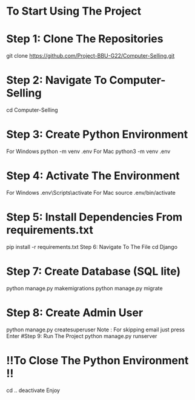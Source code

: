 
# To Start Using The Project
# Step 1: Clone The Repositories
git clone https://github.com/Project-BBU-G22/Computer-Selling.git
# Step 2: Navigate To Computer-Selling
cd Computer-Selling
# Step 3: Create Python Environment
For Windows
python -m venv .env
For Mac
python3 -m venv .env
# Step 4: Activate The Environment
For Windows
.env\Scripts\activate
For Mac
source .env/bin/activate
# Step 5: Install Dependencies From requirements.txt
pip install -r requirements.txt
Step 6: Navigate To The File
cd Django
# Step 7: Create Database (SQL lite)
python manage.py makemigrations 
python manage.py migrate
# Step 8: Create Admin User
python manage.py createsuperuser
Note : For skipping email just press Enter
#Step 9: Run The Project
python manage.py runserver
# ‼️To Close The Python Environment ‼️
cd ..
deactivate
Enjoy
